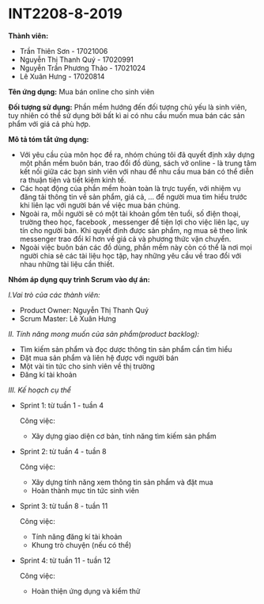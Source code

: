 # INT2208-8-2019
**Thành viên:**
  - Trần Thiên Sơn - 17021006
  - Nguyễn Thị Thanh Quý - 17020991
  - Nguyễn Trần Phương Thảo - 17021024
  - Lê Xuân Hưng - 17020814
  
 **Tên ứng dụng:** Mua bán online cho sinh viên
 
 **Đối tượng sử dụng:** Phần mềm hướng đến đối tượng chủ yếu là sinh viên, tuy nhiên có thể sử dụng bởi bất kì ai  có nhu cầu muốn mua bán các sản phẩm với giá cả phù hợp.
 
 **Mô tả tóm tắt ứng dụng:**
  - Với yêu cầu của môn học đề ra, nhóm chúng tôi đã quyết định xây dựng một phần mềm buôn bán, trao đổi đồ dùng, sách vở online - là trung tâm kết nối giữa các bạn sinh viên với nhau để nhu cầu mua bán có thể diễn ra thuận tiện và tiết kiệm kinh tế.
  - Các hoạt động của phần mềm hoàn toàn là trực tuyến, với nhiệm vụ đăng tải thông tin về sản phẩm, giá cả, … để người mua tìm hiểu trước khi liên lạc với người bán về việc mua bán chúng.
  - Ngoài ra, mỗi người sẽ có một tài khoản gồm tên tuổi, số điện thoại, trường theo học, facebook , messenger để tiện lợi cho việc liên lạc, uy tín cho người bán. Khi quyết định được sản phẩm, ng mua sẽ theo link messenger trao đổi kĩ hơn về giá cả và phương thức vận chuyển.
  - Ngoài việc buôn bán các đồ dùng, phần mềm này còn có thể là nơi mọi người chia sẻ các tài liệu học tập, hay những yêu cầu về trao đổi với nhau những tài liệu cần thiết.
  
**Nhóm áp dụng quy trình Scrum vào dự án:**

  *I.Vai trò của các thành viên:*
  - Product Owner: Nguyễn Thị Thanh Quý
  - Scrum Master: Lê Xuân Hưng
  
  *II. Tính năng mong muốn của sản phẩm(product backlog):*
  - Tìm kiếm sản phẩm và đọc dược thông tin sản phẩm cần tìm hiểu
  - Đặt mua sản phẩm và liên hệ được với người bán
  - Một vài tin tức cho sinh viên về thị trường
  - Đăng kí tài khoản
  
  *III. Kế hoạch cụ thể*
  - Sprint 1: từ tuần 1 - tuần 4
    
    Công việc: 
    + Xây dựng giao diện cơ bản, tính năng tìm kiếm sản phẩm
    
  - Sprint 2: từ tuần 4 - tuần 8

    Công việc: 
    + Xây dựng tính năng xem thông tin sản phẩm và đặt mua
    + Hoàn thành mục tin tức sinh viên
  - Sprint 3: từ tuần 8 - tuần 11
    
    Công việc: 
    + Tính năng đăng kí tài khoản
    + Khung trò chuyện (nếu có thể)
  - Sprint 4: từ tuần 11 - tuần 12
    
    Công việc: 
    + Hoàn thiện ứng dụng và kiểm thử
